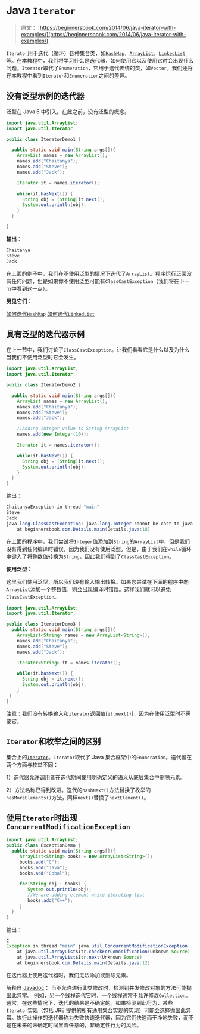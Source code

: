 # Java `Iterator`

> 原文： [https://beginnersbook.com/2014/06/java-iterator-with-examples/](https://beginnersbook.com/2014/06/java-iterator-with-examples/)

`Iterator`用于迭代（循环）各种集合类，如[`HashMap`](https://beginnersbook.com/2013/12/hashmap-in-java-with-example/)，[`ArrayList`](https://beginnersbook.com/2013/12/java-arraylist/)，[`LinkedList`](https://beginnersbook.com/2013/12/linkedlist-in-java-with-example/)等。在本教程中，我们将学习什么是迭代器，如何使用它以及使用它时会出现什么问题。`Iterator`取代了`Enumeration`，它用于迭代传统的类，如`Vector`。我们还将在本教程中看到`Iterator`和`Enumeration`之间的差异。

## 没有泛型示例的迭代器

泛型在 Java 5 中引入。在此之前，没有泛型的概念。

```java
import java.util.ArrayList;
import java.util.Iterator;

public class IteratorDemo1 {

  public static void main(String args[]){
    ArrayList names = new ArrayList();
    names.add("Chaitanya");
    names.add("Steve");
    names.add("Jack");

    Iterator it = names.iterator();

    while(it.hasNext()) {
      String obj = (String)it.next();
      System.out.println(obj);
    }
  }

}
```

**输出**：

```java
Chaitanya
Steve
Jack
```

在上面的例子中，我们在不使用泛型的情况下迭代了`ArrayList`。程序运行正常没有任何问题，但是如果你不使用泛型可能有`ClassCastException`（我们将在下一节中看到这一点）。

**另见它们：**

[如何迭代`HashMap`](https://beginnersbook.com/2013/12/how-to-loop-hashmap-in-java/ "How to loop HashMap in java")
[如何迭代`LinkedList`](https://beginnersbook.com/2013/12/how-to-loop-linkedlist-in-java/)

## 具有泛型的迭代器示例

在上一节中，我们讨论了`ClassCastException`。让我们看看它是什么以及为什么当我们不使用泛型时它会发生。

```java
import java.util.ArrayList;
import java.util.Iterator;

public class IteratorDemo2 {

  public static void main(String args[]){
    ArrayList names = new ArrayList();
    names.add("Chaitanya");
    names.add("Steve");
    names.add("Jack");

    //Adding Integer value to String ArrayList
    names.add(new Integer(10));

    Iterator it = names.iterator();

    while(it.hasNext()) {
      String obj = (String)it.next();
      System.out.println(obj);
    }
  }
}
```

输出：

```java
ChaitanyaException in thread "main" 
Steve
Jack
java.lang.ClassCastException: java.lang.Integer cannot be cast to java.lang.String
	at beginnersbook.com.Details.main(Details.java:18)
```

在上面的程序中，我们尝试将`Integer`值添加到`String`的`ArrayList`中，但是我们没有得到任何编译时错误，因为我们没有使用泛型。但是，由于我们在`while`循环中键入了将整数值转换为`String`，因此我们得到了`ClassCastException`。

**使用泛型：**

这里我们使用泛型，所以我们没有输入输出转换。如果您尝试在下面的程序中向`ArrayList`添加一个整数值，则会出现编译时错误。这样我们就可以避免`ClassCastException`。

```java
import java.util.ArrayList;
import java.util.Iterator;

public class IteratorDemo3 {
  public static void main(String args[]){
    ArrayList<String> names = new ArrayList<String>();
    names.add("Chaitanya");
    names.add("Steve");
    names.add("Jack");

    Iterator<String> it = names.iterator();

    while(it.hasNext()) {
      String obj = it.next();
      System.out.println(obj);
    }
 }
}
```

注意：我们没有转换输入和`iterator`返回值[`it.next()`]，因为在使用泛型时不需要它。

## `Iterator`和枚举之间的区别

集合上的[`Iterator`](https://docs.oracle.com/javase/6/docs/api/java/util/Iterator.html)。`Iterator`取代了 Java 集合框架中的`Enumeration`。迭代器在两个方面与枚举不同：

1）迭代器允许调用者在迭代期间使用明确定义的语义从底层集合中删除元素。

2）方法名称已得到改进。迭代的`hashNext()`方法替换了枚举的`hasMoreElements()`方法，同样`next()`替换了`nextElement()`。

## 使用`Iterator`时出现`ConcurrentModificationException`

```java
import java.util.ArrayList;
public class ExceptionDemo {
  public static void main(String args[]){
     ArrayList<String> books = new ArrayList<String>();
     books.add("C");
     books.add("Java");
     books.add("Cobol");

     for(String obj : books) {
        System.out.println(obj); 
        //We are adding element while iterating list
        books.add("C++");
     }
  }
}
```

输出：

```java
C
Exception in thread "main" java.util.ConcurrentModificationException
	at java.util.ArrayList$Itr.checkForComodification(Unknown Source)
	at java.util.ArrayList$Itr.next(Unknown Source)
	at beginnersbook.com.Details.main(Details.java:12)
```

在迭代器上使用迭代器时，我们无法添加或删除元素。

解释自 [Javadoc](https://docs.oracle.com/javase/6/docs/api/java/util/ConcurrentModificationException.html)：
当不允许进行此类修改时，检测到并发修改对象的方法可能抛出此异常。
例如，另一个线程迭代它时，一个线程通常不允许修改`Collection`。通常，在这些情况下，迭代的结果是不确定的。如果检测到此行为，某些`Iterator`实现（包括 JRE 提供的所有通用集合实现的实现）可能会选择抛出此异常。执行此操作的迭代器称为失败快速迭代器，因为它们快速而干净地失败，而不是在未来的未确定时间冒着任意的，非确定性行为的风险。
